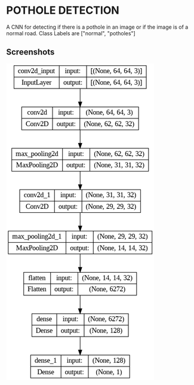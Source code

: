 
# POTHOLE DETECTION

A CNN for detecting if there is a pothole in an image or if the image is of a normal road.
Class Labels are ["normal", "potholes"]



## Screenshots

![App Screenshot](https://github.com/parthusun8/pothole_detection/blob/main/assets/cnn.png)
